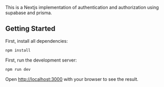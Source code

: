 This is a Nextjs implementation of authentication and authorization using supabase and prisma.

## Getting Started

First, install all dependencies:

```bash
npm install

```

First, run the development server:

```bash
npm run dev
```

Open [http://localhost:3000](http://localhost:3000) with your browser to see the result.

